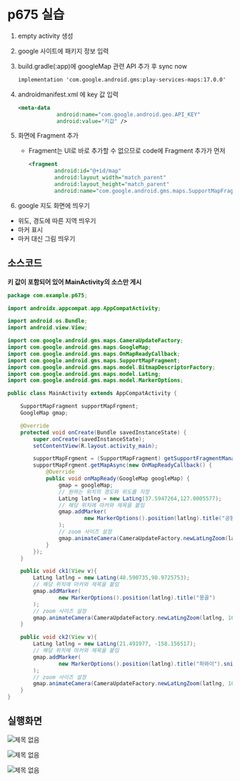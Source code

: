 # p675 실습

1. empty activity 생성

2. google 사이트에 패키지 정보 입력

3. build.gradle(:app)에 googleMap 관련 API 추가 후 sync now

   ```xml
   implementation 'com.google.android.gms:play-services-maps:17.0.0'
   ```

4. androidmanifest.xml 에 key 값 입력

   ```xml
   <meta-data
               android:name="com.google.android.geo.API_KEY"
               android:value="키값" />
   ```

5. 화면에 Fragment 추가

   - Fragment는 UI로 바로 추가할 수 없으므로 code에 Fragment 추가가 먼저

     ```xml
     <fragment
             android:id="@+id/map"
             android:layout_width="match_parent"
             android:layout_height="match_parent"
             android:name="com.google.android.gms.maps.SupportMapFragment"/>
     ```

6.  google 지도 화면에 띄우기

   - 위도, 경도에 따른 지역 띄우기
   - 마커 표시
   - 마커 대신 그림 띄우기

## 소스코드

**키 값이 포함되어 있어 MainActivity의 소스만 게시**

```java
package com.example.p675;

import androidx.appcompat.app.AppCompatActivity;

import android.os.Bundle;
import android.view.View;

import com.google.android.gms.maps.CameraUpdateFactory;
import com.google.android.gms.maps.GoogleMap;
import com.google.android.gms.maps.OnMapReadyCallback;
import com.google.android.gms.maps.SupportMapFragment;
import com.google.android.gms.maps.model.BitmapDescriptorFactory;
import com.google.android.gms.maps.model.LatLng;
import com.google.android.gms.maps.model.MarkerOptions;

public class MainActivity extends AppCompatActivity {

    SupportMapFragment supportMapFrgment;
    GoogleMap gmap;

    @Override
    protected void onCreate(Bundle savedInstanceState) {
        super.onCreate(savedInstanceState);
        setContentView(R.layout.activity_main);

        supportMapFrgment = (SupportMapFragment) getSupportFragmentManager().findFragmentById(R.id.map);
        supportMapFrgment.getMapAsync(new OnMapReadyCallback() {
            @Override
            public void onMapReady(GoogleMap googleMap) {
                gmap = googleMap;
                // 원하는 위치의 경도와 위도를 지정
                LatLng latlng = new LatLng(37.5947264,127.0005577);
                // 해당 위치에 마커와 제목을 붙임
                gmap.addMarker(
                        new MarkerOptions().position(latlng).title("공항")
                );
                // zoom 사이즈 설정
                gmap.animateCamera(CameraUpdateFactory.newLatLngZoom(latlng, 10));
            }
        });
    }

    public void ck1(View v){
        LatLng latlng = new LatLng(48.590735,98.9725753);
        // 해당 위치에 마커와 제목을 붙임
        gmap.addMarker(
                new MarkerOptions().position(latlng).title("몽골")
        );
        // zoom 사이즈 설정
        gmap.animateCamera(CameraUpdateFactory.newLatLngZoom(latlng, 10));
    }

    public void ck2(View v){
        LatLng latlng = new LatLng(21.491977, -158.156517);
        // 해당 위치에 마커와 제목을 붙임
        gmap.addMarker(
                new MarkerOptions().position(latlng).title("하와이").snippet("xxx").icon(BitmapDescriptorFactory.fromResource(R.drawable.ice))
        );
        // zoom 사이즈 설정
        gmap.animateCamera(CameraUpdateFactory.newLatLngZoom(latlng, 10));
    }
}
```

## 실행화면

![제목 없음](https://user-images.githubusercontent.com/24764210/96547171-98301c80-12e6-11eb-986b-c4d1867ed9ee.png) 

![제목 없음](https://user-images.githubusercontent.com/24764210/96547231-b72eae80-12e6-11eb-9de4-75085c5dcfb3.png) 

![제목 없음](https://user-images.githubusercontent.com/24764210/96547297-d2012300-12e6-11eb-9021-d90101a5ccf5.png) 